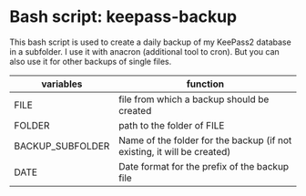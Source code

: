 # Bash script: keepass-backup

This bash script is used to create a daily backup of my KeePass2 database in a subfolder. I use it with anacron (additional tool to cron). But you can also use it for other backups of single files.


| variables        | function                                                                |
| ---------------- | ----------------------------------------------------------------------- |
| FILE             | file from which a backup should be created                              |
| FOLDER           | path to the folder of FILE                                              |
| BACKUP_SUBFOLDER | Name of the folder for the backup (if not existing, it will be created) |
| DATE             | Date format for the prefix of the backup file                           |
